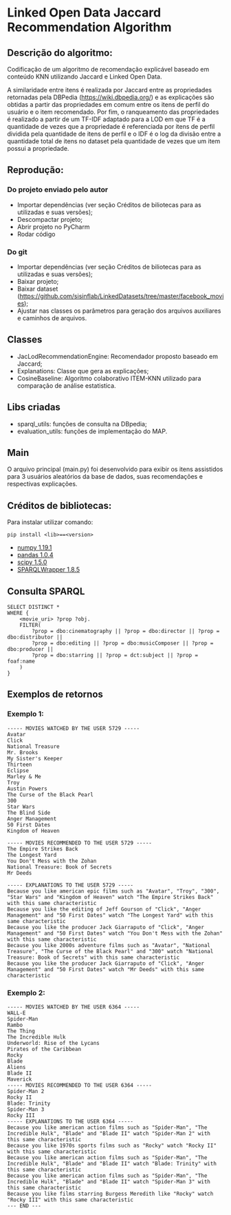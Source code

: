 # Linked Open Data Jaccard Recommendation Algorithm

## Descrição do algoritmo:
Codificação de um algoritmo de recomendação explicável baseado em conteúdo KNN 
utilizando Jaccard e Linked Open Data.

A similaridade entre itens é realizada por Jaccard entre as propriedades retornadas pela DBPedia 
(https://wiki.dbpedia.org/) e as explicações são obtidas a partir das propriedades em comum entre os itens de
perfil do usuário e o item recomendado. Por fim, o ranqueamento das propriedades é realizado a partir de um
TF-IDF adaptado para a LOD em que TF é a quantidade de vezes que a propriedade é referenciada por itens de 
perfil dividida pela quantidade de itens de perfil e o IDF é o log da divisão entre a quantidade total
de itens no dataset pela quantidade de vezes que um item possui a propriedade.

## Reprodução:

### Do projeto enviado pelo autor
- Importar dependências (ver seção Créditos de biliotecas para as utilizadas e suas versões);
- Descompactar projeto;
- Abrir projeto no PyCharm
- Rodar código

### Do git
- Importar dependências (ver seção Créditos de biliotecas para as utilizadas e suas versões);
- Baixar projeto;
- Baixar dataset (https://github.com/sisinflab/LinkedDatasets/tree/master/facebook_movies);
- Ajustar nas classes os parâmetros para geração dos arquivos auxiliares e caminhos de arquivos.

## Classes
- JacLodRecommendationEngine: Recomendador proposto baseado em Jaccard;
- Explanations: Classe que gera as explicações;
- CosineBaseline: Algoritmo colaborativo ITEM-KNN utilizado para comparação de análise estatistica.

## Libs criadas
- sparql_utils: funções de consulta na DBpedia;
- evaluation_utils: funções de implementação do MAP.

## Main
O arquivo principal (main.py) foi desenvolvido para exibir os itens assistidos para 3 usuários aleatórios da base de 
dados, suas recomendações e respectivas explicações.

## Créditos de bibliotecas:
Para instalar utilizar comando: 
    
    pip install <lib>==<version>

* [numpy 1.19.1](https://numpy.org/)
* [pandas 1.0.4](https://pandas.pydata.org/)
* [scipy 1.5.0](https://www.scipy.org/)
* [SPARQLWrapper 1.8.5](https://github.com/RDFLib/sparqlwrapper)

## Consulta SPARQL
    SELECT DISTINCT *
    WHERE { 
        <movie_uri> ?prop ?obj.
        FILTER( 
            ?prop = dbo:cinematography || ?prop = dbo:director || ?prop = dbo:distributor || 
            ?prop = dbo:editing || ?prop = dbo:musicComposer || ?prop = dbo:producer || 
            ?prop = dbo:starring || ?prop = dct:subject || ?prop = foaf:name
        )   
    }

## Exemplos de retornos

### Exemplo 1:
    ----- MOVIES WATCHED BY THE USER 5729 -----
    Avatar
    Click
    National Treasure
    Mr. Brooks
    My Sister's Keeper
    Thirteen
    Eclipse
    Marley & Me
    Troy
    Austin Powers
    The Curse of the Black Pearl
    300
    Star Wars
    The Blind Side
    Anger Management
    50 First Dates
    Kingdom of Heaven
    
    ----- MOVIES RECOMMENDED TO THE USER 5729 ----- 
    The Empire Strikes Back
    The Longest Yard
    You Don't Mess with the Zohan
    National Treasure: Book of Secrets
    Mr Deeds
    
    ----- EXPLANATIONS TO THE USER 5729 -----
    Because you like american epic films such as "Avatar", "Troy", "300", "Star Wars" and "Kingdom of Heaven" watch "The Empire Strikes Back" with this same characteristic
    Because you like the editing of Jeff Gourson of "Click", "Anger Management" and "50 First Dates" watch "The Longest Yard" with this same characteristic
    Because you like the producer Jack Giarraputo of "Click", "Anger Management" and "50 First Dates" watch "You Don't Mess with the Zohan" with this same characteristic
    Because you like 2000s adventure films such as "Avatar", "National Treasure", "The Curse of the Black Pearl" and "300" watch "National Treasure: Book of Secrets" with this same characteristic
    Because you like the producer Jack Giarraputo of "Click", "Anger Management" and "50 First Dates" watch "Mr Deeds" with this same characteristic

### Exemplo 2:
    ----- MOVIES WATCHED BY THE USER 6364 -----
    WALL-E
    Spider-Man
    Rambo
    The Thing
    The Incredible Hulk
    Underworld: Rise of the Lycans
    Pirates of the Caribbean
    Rocky
    Blade
    Aliens
    Blade II
    Maverick
    ----- MOVIES RECOMMENDED TO THE USER 6364 -----
    Spider-Man 2
    Rocky II
    Blade: Trinity
    Spider-Man 3
    Rocky III
    ----- EXPLANATIONS TO THE USER 6364 -----
    Because you like american action films such as "Spider-Man", "The Incredible Hulk", "Blade" and "Blade II" watch "Spider-Man 2" with this same characteristic
    Because you like 1970s sports films such as "Rocky" watch "Rocky II" with this same characteristic
    Because you like american action films such as "Spider-Man", "The Incredible Hulk", "Blade" and "Blade II" watch "Blade: Trinity" with this same characteristic
    Because you like american action films such as "Spider-Man", "The Incredible Hulk", "Blade" and "Blade II" watch "Spider-Man 3" with this same characteristic
    Because you like films starring Burgess Meredith like "Rocky" watch "Rocky III" with this same characteristic
    --- END ---